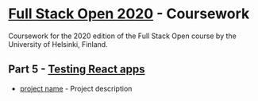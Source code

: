 # [Full Stack Open 2020](https://fullstackopen.com/en/about) - Coursework

Coursework for the 2020 edition of the Full Stack Open course by the University of Helsinki, Finland.

## Part 5 - [Testing React apps](https://fullstackopen.com/en/part5)

- [project name](addlink) - Project description
